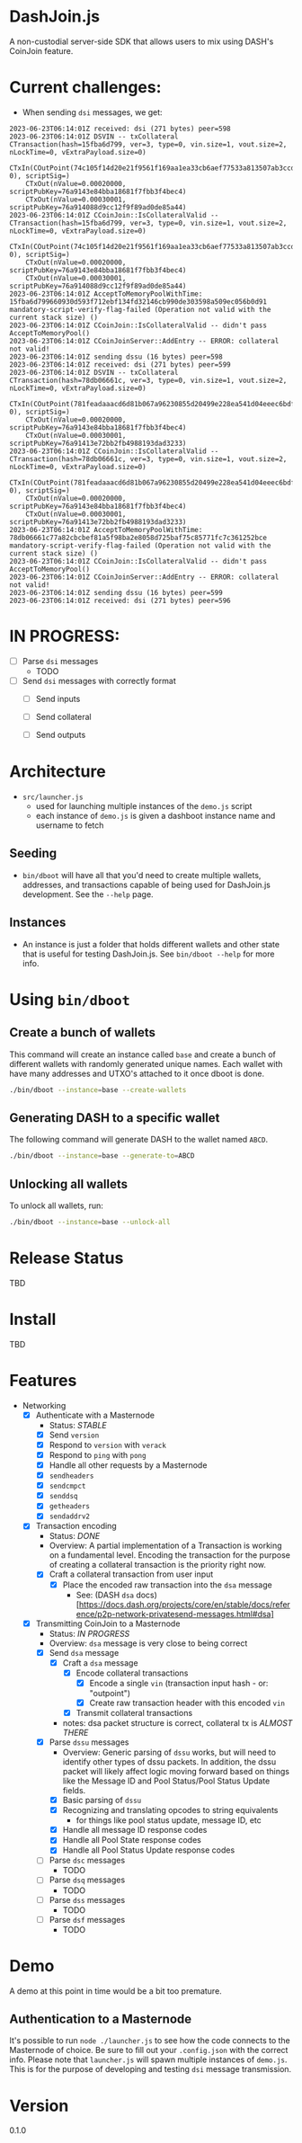 # DashJoin.js
A non-custodial server-side SDK that allows users to mix using DASH's CoinJoin feature.

# Current challenges:
- When sending `dsi` messages, we get: 
```
2023-06-23T06:14:01Z received: dsi (271 bytes) peer=598
2023-06-23T06:14:01Z DSVIN -- txCollateral CTransaction(hash=15fba6d799, ver=3, type=0, vin.size=1, vout.size=2, nLockTime=0, vExtraPayload.size=0)
    CTxIn(COutPoint(74c105f14d20e21f9561f169aa1ea33cb6aef77533a813507ab3ccd8d8afe42b, 0), scriptSig=)
    CTxOut(nValue=0.00020000, scriptPubKey=76a9143e84bba18681f7fbb3f4bec4)
    CTxOut(nValue=0.00030001, scriptPubKey=76a914088d9cc12f9f89ad0de85a44)
2023-06-23T06:14:01Z CCoinJoin::IsCollateralValid -- CTransaction(hash=15fba6d799, ver=3, type=0, vin.size=1, vout.size=2, nLockTime=0, vExtraPayload.size=0)
    CTxIn(COutPoint(74c105f14d20e21f9561f169aa1ea33cb6aef77533a813507ab3ccd8d8afe42b, 0), scriptSig=)
    CTxOut(nValue=0.00020000, scriptPubKey=76a9143e84bba18681f7fbb3f4bec4)
    CTxOut(nValue=0.00030001, scriptPubKey=76a914088d9cc12f9f89ad0de85a44)
2023-06-23T06:14:01Z AcceptToMemoryPoolWithTime: 15fba6d799660930d593f712ebf134fd32146cb990de303598a509ec056b0d91 mandatory-script-verify-flag-failed (Operation not valid with the current stack size) ()
2023-06-23T06:14:01Z CCoinJoin::IsCollateralValid -- didn't pass AcceptToMemoryPool()
2023-06-23T06:14:01Z CCoinJoinServer::AddEntry -- ERROR: collateral not valid!
2023-06-23T06:14:01Z sending dssu (16 bytes) peer=598
2023-06-23T06:14:01Z received: dsi (271 bytes) peer=599
2023-06-23T06:14:01Z DSVIN -- txCollateral CTransaction(hash=78db06661c, ver=3, type=0, vin.size=1, vout.size=2, nLockTime=0, vExtraPayload.size=0)
    CTxIn(COutPoint(781feadaaacd6d81b067a96230855d20499e228ea541d04eeec6bdff3f52a578, 0), scriptSig=)
    CTxOut(nValue=0.00020000, scriptPubKey=76a9143e84bba18681f7fbb3f4bec4)
    CTxOut(nValue=0.00030001, scriptPubKey=76a91413e72bb2fb4988193dad3233)
2023-06-23T06:14:01Z CCoinJoin::IsCollateralValid -- CTransaction(hash=78db06661c, ver=3, type=0, vin.size=1, vout.size=2, nLockTime=0, vExtraPayload.size=0)
    CTxIn(COutPoint(781feadaaacd6d81b067a96230855d20499e228ea541d04eeec6bdff3f52a578, 0), scriptSig=)
    CTxOut(nValue=0.00020000, scriptPubKey=76a9143e84bba18681f7fbb3f4bec4)
    CTxOut(nValue=0.00030001, scriptPubKey=76a91413e72bb2fb4988193dad3233)
2023-06-23T06:14:01Z AcceptToMemoryPoolWithTime: 78db06661c77a82cbcbef81a5f98ba2e8058d725baf75c85771fc7c361252bce mandatory-script-verify-flag-failed (Operation not valid with the current stack size) ()
2023-06-23T06:14:01Z CCoinJoin::IsCollateralValid -- didn't pass AcceptToMemoryPool()
2023-06-23T06:14:01Z CCoinJoinServer::AddEntry -- ERROR: collateral not valid!
2023-06-23T06:14:01Z sending dssu (16 bytes) peer=599
2023-06-23T06:14:01Z received: dsi (271 bytes) peer=596
```

# IN PROGRESS:
  - [ ] Parse `dsi` messages
    - TODO
  - [ ] Send `dsi` messages with correctly format
    - [ ] Send inputs
    - [ ] Send collateral
    - [ ] Send outputs


# Architecture
- `src/launcher.js` 
  - used for launching multiple instances of the `demo.js` script
  - each instance of `demo.js` is given a dashboot instance name and username to fetch

## Seeding
- `bin/dboot` will have all that you'd need to create multiple wallets, addresses, and transactions capable of being used for DashJoin.js development. See the `--help` page.

## Instances
- An instance is just a folder that holds different wallets and other state that is useful for testing DashJoin.js. See `bin/dboot --help` for more info.

# Using `bin/dboot`

## Create a bunch of wallets
This command will create an instance called `base` and create a bunch of different wallets with randomly generated unique names. Each wallet with have many addresses and UTXO's attached to it once dboot is done.
```sh
./bin/dboot --instance=base --create-wallets
```

## Generating DASH to a specific wallet
The following command will generate DASH to the wallet named `ABCD`.
```sh
./bin/dboot --instance=base --generate-to=ABCD
```

## Unlocking all wallets
To unlock all wallets, run:
```sh
./bin/dboot --instance=base --unlock-all
```


# Release Status
TBD

# Install
TBD

# Features
- Networking
	- [x] Authenticate with a Masternode
		- Status: *STABLE*
		- [x] Send `version`
		- [x] Respond to `version` with `verack`
		- [x] Respond to `ping` with `pong`
		- [x] Handle all other requests by a Masternode
      - [x] `sendheaders`
      - [x] `sendcmpct`
      - [x] `senddsq`
      - [x] `getheaders`
      - [x] `sendaddrv2`
	- [x] Transaction encoding
		- Status: *DONE*
		- Overview: A partial implementation of a Transaction is working on a fundamental level. Encoding the transaction for the purpose of creating a collateral transaction is the priority right now.
		- [x] Craft a collateral transaction from user input
			- [x] Place the encoded raw transaction into the `dsa` message
				- See: (DASH `dsa` docs)[https://docs.dash.org/projects/core/en/stable/docs/reference/p2p-network-privatesend-messages.html#dsa]
			
	- [x] Transmitting CoinJoin to a Masternode
		- Status: *IN PROGRESS*
		- Overview: `dsa` message is very close to being correct
		- [x] Send `dsa` message
			- [x] Craft a `dsa` message
				- [x] Encode collateral transactions
					- [x] Encode a single `vin` (transaction input hash - or: "outpoint")
					- [x] Create raw transaction header with this encoded `vin`
				- [x] Transmit collateral transactions
			- notes: dsa packet structure is correct, collateral tx is *ALMOST THERE*
		- [x] Parse `dssu` messages
			- Overview: Generic parsing of `dssu` works, but will need to identify other types of dssu packets. In addition, the dssu packet will likely affect logic moving forward based on things like the Message ID and Pool Status/Pool Status Update fields.
			- [x] Basic parsing of `dssu`
			- [x] Recognizing and translating opcodes to string equivalents
				- for things like pool status update, message ID, etc
			- [x] Handle all message ID response codes
			- [x] Handle all Pool State response codes
			- [x] Handle all Pool Status Update response codes
		- [ ] Parse `dsc` messages
			- TODO
		- [ ] Parse `dsq` messages
			- TODO
		- [ ] Parse `dss` messages
			- TODO
		- [ ] Parse `dsf` messages
			- TODO

# Demo
A demo at this point in time would be a bit too premature.

## Authentication to a Masternode
It's possible to run `node ./launcher.js` to see how the code connects to the Masternode of choice.
Be sure to fill out your `.config.json` with the correct info. 
Please note that `launcher.js` will spawn multiple instances of `demo.js`.
This is for the purpose of developing and testing `dsi` message transmission.

# Version
0.1.0

